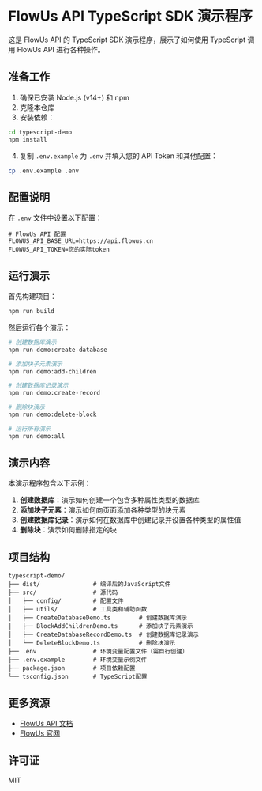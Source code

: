 # FlowUs API TypeScript SDK 演示程序

这是 FlowUs API 的 TypeScript SDK 演示程序，展示了如何使用 TypeScript 调用 FlowUs API 进行各种操作。

## 准备工作

1. 确保已安装 Node.js (v14+) 和 npm
2. 克隆本仓库
3. 安装依赖：

```bash
cd typescript-demo
npm install
```

4. 复制 `.env.example` 为 `.env` 并填入您的 API Token 和其他配置：

```bash
cp .env.example .env
```

## 配置说明

在 `.env` 文件中设置以下配置：

```
# FlowUs API 配置
FLOWUS_API_BASE_URL=https://api.flowus.cn
FLOWUS_API_TOKEN=您的实际token
```

## 运行演示

首先构建项目：

```bash
npm run build
```

然后运行各个演示：

```bash
# 创建数据库演示
npm run demo:create-database

# 添加块子元素演示
npm run demo:add-children

# 创建数据库记录演示
npm run demo:create-record

# 删除块演示
npm run demo:delete-block

# 运行所有演示
npm run demo:all
```

## 演示内容

本演示程序包含以下示例：

1. **创建数据库**：演示如何创建一个包含多种属性类型的数据库
2. **添加块子元素**：演示如何向页面添加各种类型的块元素
3. **创建数据库记录**：演示如何在数据库中创建记录并设置各种类型的属性值
4. **删除块**：演示如何删除指定的块

## 项目结构

```
typescript-demo/
├── dist/               # 编译后的JavaScript文件
├── src/                # 源代码
│   ├── config/         # 配置文件
│   ├── utils/          # 工具类和辅助函数
│   ├── CreateDatabaseDemo.ts        # 创建数据库演示
│   ├── BlockAddChildrenDemo.ts      # 添加块子元素演示
│   ├── CreateDatabaseRecordDemo.ts  # 创建数据库记录演示
│   └── DeleteBlockDemo.ts           # 删除块演示
├── .env                # 环境变量配置文件（需自行创建）
├── .env.example        # 环境变量示例文件
├── package.json        # 项目依赖配置
└── tsconfig.json       # TypeScript配置
```

## 更多资源

- [FlowUs API 文档](https://flowus.cn/api-docs)
- [FlowUs 官网](https://flowus.cn)

## 许可证

MIT 